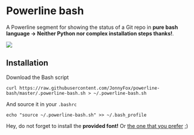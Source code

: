 # Powerline bash
A Powerline segment for showing the status of a Git repo in **pure bash language -> Neither Python nor complex installation steps thanks!**.

![](https://github.com/JonnyFox/powerline-bash/raw/master/animated.gif)

## Installation

Download the Bash script

    curl https://raw.githubusercontent.com/JonnyFox/powerline-bash/master/.powerline-bash.sh > ~/.powerline-bash.sh

And source it in your `.bashrc`

    echo "source ~/.powerline-bash.sh" >> ~/.bash_profile

Hey, do not forget to install the **provided font!** Or [the one that you prefer](https://github.com/powerline/fonts) ;)
